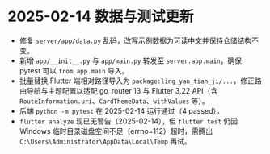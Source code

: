 # 2025-02-14 数据与测试更新
- 修复 `server/app/data.py` 乱码，改写示例数据为可读中文并保持仓储结构不变。
- 新增 `app/__init__.py` 与 `app/main.py` 转发至 `server.app.main`，确保 pytest 可以 `from app.main` 导入。
- 批量替换 Flutter 端相对路径导入为 `package:ling_yan_tian_ji/...`，修正路由导航与主题配置以适配 go_router 13 与 Flutter 3.22 API（含 `RouteInformation.uri`、`CardThemeData`、`withValues` 等）。
- 后端 `python -m pytest` 在 2025-02-14 运行通过（4 passed）。
- `flutter analyze` 现已无警告（2025-02-14），但 `flutter test` 仍因 Windows 临时目录磁盘空间不足（errno=112）超时，需腾出 `C:\Users\Administrator\AppData\Local\Temp` 再试。
